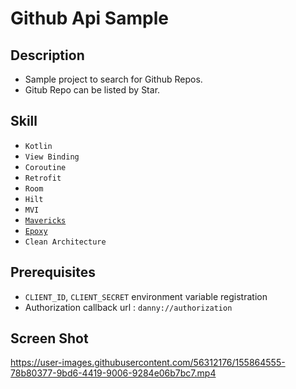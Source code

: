 # Github Api Sample

## Description

- Sample project to search for Github Repos.
- Gitub Repo can be listed by Star.


## Skill

- `Kotlin`
- `View Binding`
- `Coroutine`
- `Retrofit`
- `Room`
- `Hilt`
- `MVI`
- [`Mavericks`](https://github.com/airbnb/mavericks)
- [`Epoxy`](https://github.com/airbnb/epoxy)
- `Clean Architecture`

## Prerequisites
- `CLIENT_ID`, `CLIENT_SECRET` environment variable registration
- Authorization callback url : `danny://authorization`


## Screen Shot
https://user-images.githubusercontent.com/56312176/155864555-78b80377-9bd6-4419-9006-9284e06b7bc7.mp4

